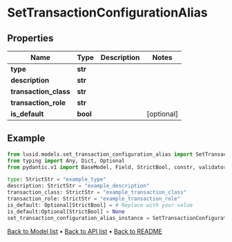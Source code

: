 # SetTransactionConfigurationAlias

## Properties
Name | Type | Description | Notes
------------ | ------------- | ------------- | -------------
**type** | **str** |  | 
**description** | **str** |  | 
**transaction_class** | **str** |  | 
**transaction_role** | **str** |  | 
**is_default** | **bool** |  | [optional] 
## Example

```python
from lusid.models.set_transaction_configuration_alias import SetTransactionConfigurationAlias
from typing import Any, Dict, Optional
from pydantic.v1 import BaseModel, Field, StrictBool, constr, validator

type: StrictStr = "example_type"
description: StrictStr = "example_description"
transaction_class: StrictStr = "example_transaction_class"
transaction_role: StrictStr = "example_transaction_role"
is_default: Optional[StrictBool] = # Replace with your value
is_default:Optional[StrictBool] = None
set_transaction_configuration_alias_instance = SetTransactionConfigurationAlias(type=type, description=description, transaction_class=transaction_class, transaction_role=transaction_role, is_default=is_default)

```

[Back to Model list](../README.md#documentation-for-models) &#8226; [Back to API list](../README.md#documentation-for-api-endpoints) &#8226; [Back to README](../README.md)

